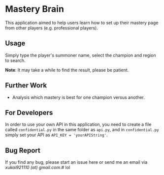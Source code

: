 # Mastery Brain

This application aimed to help users learn how to set up their mastery page from other players (e.g. professional players).

## Usage

Simply type the player's summoner name, select the champion and region to search.

**Note**: It may take a while to find the result, please be patient.

## Further Work

- Analysis which mastery is best for one champion versus another.

## For Developers

In order to use your own API in this application, you need to create a file called `confidential.py` in the same folder as `api.py`, and in `confidential.py` simply set your API as `API_KEY = 'yourAPIString'`.

## Bug Report

If you find any bug, please start an issue here or send me an email via _xukai921110 (at) gmail.com_.# lol
